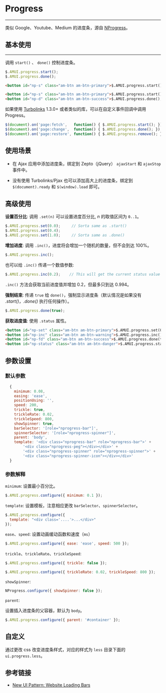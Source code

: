 # Progress
---

类似 Google、Youtube、Medium 的进度条，源自 [NProgress](http://ricostacruz.com/nprogress)。

## 基本使用
----------

调用 `start()` 、 `done()` 控制进度条。

```javascript
$.AMUI.progress.start();
$.AMUI.progress.done();
```

`````html
<button id="np-s" class="am-btn am-btn-primary">$.AMUI.progress.start();</button> <button id="np-d" class="am-btn am-btn-success">$.AMUI.progress.done();</button>
`````
```html
<button id="np-s" class="am-btn am-btn-primary">$.AMUI.progress.start();</button>
<button id="np-d" class="am-btn am-btn-success">$.AMUI.progress.done();</button>
```

如果使用 [Turbolinks] 1.3.0+ 或者类似的库，可以在自定义事件回调中调用 Progress。

~~~ js
$(document).on('page:fetch',   function() { $.AMUI.progress.start(); });
$(document).on('page:change',  function() { $.AMUI.progress.done(); });
$(document).on('page:restore', function() { $.AMUI.progress.remove(); });
~~~

使用场景
----------

 * 在 Ajax 应用中添加进度条，绑定到 Zepto（jQuery） `ajaxStart` 和
 `ajaxStop` 事件中。

 * 没有使用 Turbolinks/Pjax 也可以添加高大上的进度条，绑定到
 `$(document).ready` 和 `$(window).load` 即可。

高级使用
--------------

**设置百分比**: 调用 `.set(n)` 可以设置进度百分比, *n* 的取值区间为 `0..1`。

~~~ js
$.AMUI.progress.set(0.0);     // Sorta same as .start()
$.AMUI.progress.set(0.4);
$.AMUI.progress.set(1.0);     // Sorta same as .done()
~~~

**增加进度**: 调用 `.inc()`，进度将会增加一个随机的数量，但不会到达 100%。

~~~ js
$.AMUI.progress.inc();
~~~

也可以给 `.inc()` 传递一个数值参数:

~~~ js
$.AMUI.progress.inc(0.2);    // This will get the current status value and adds 0.2 until status is 0.994
~~~

`.inc()` 方法会获取当前进度值并增加 0.2，但最多只到达 0.994。

**强制结束**: 传递 `true` 给 `done()`，强制显示进度条（默认情况是如果没有 *.start()*，*.done()* 执行任何操作）。

~~~ js
$.AMUI.progress.done(true);
~~~

**获取进度值**: 使用 `.status` 属性。

`````html
<button id="np-set" class="am-btn am-btn-primary">$.AMUI.progress.set(0.4);</button>
<button id="np-inc" class="am-btn am-btn-warning">$.AMUI.progress.inc();</button>
<button id="np-fd" class="am-btn am-btn-success">$.AMUI.progress.done(true);</button>
<button id="np-status" class="am-btn am-btn-danger">$.AMUI.progress.status;</button>
`````


参数设置
-------

### 默认参数

```js
  {
    minimum: 0.08,
    easing: 'ease',
    positionUsing: '',
    speed: 200,
    trickle: true,
    trickleRate: 0.02,
    trickleSpeed: 800,
    showSpinner: true,
    barSelector: '[role="nprogress-bar"]',
    spinnerSelector: '[role="nprogress-spinner"]',
    parent: 'body',
    template: '<div class="nprogress-bar" role="nprogress-bar">' +
        '<div class="nprogress-peg"></div></div>' +
        '<div class="nprogress-spinner" role="nprogress-spinner">' +
        '<div class="nprogress-spinner-icon"></div></div>'
  }
```

### 参数解释
`minimum`: 设置最小百分比。

~~~ js
$.AMUI.progress.configure({ minimum: 0.1 });
~~~

`template`: 设置模板，注意相应更改 `barSelector`、`spinnerSelector`。

~~~ js
$.AMUI.progress.configure({
  template: "<div class='....'>...</div>"
});
~~~

`ease`、`speed`: 设置动画缓动函数和速度（`ms`）

~~~ js
$.AMUI.progress.configure({ ease: 'ease', speed: 500 });
~~~

`trickle`、`trickleRate`、`trickleSpeed`:

~~~ js
$.AMUI.progress.configure({ trickle: false });
~~~

~~~ js
$.AMUI.progress.configure({ trickleRate: 0.02, trickleSpeed: 800 });
~~~

`showSpinner`:

~~~ js
NProgress.configure({ showSpinner: false });
~~~

`parent`:

设置插入进度条的父容器，默认为 `body`。

```js
$.AMUI.progress.configure({ parent: '#container' });
```

自定义
-----

通过更改 css 改变进度条样式，对应的样式为 `less` 目录下面的 `ui.progress.less`。


参考链接
-------

 * [New UI Pattern: Website Loading
 Bars](http://www.usabilitypost.com/2013/08/19/new-ui-pattern-website-loading-bars/)


[Turbolinks]: https://github.com/rails/turbolinks
[nprogress.js]: http://ricostacruz.com/nprogress/nprogress.js
[nprogress.css]: http://ricostacruz.com/nprogress/nprogress.css


<script>
  seajs.use(['ui.progress'], function(progress) {
    var Progress = progress;
    $(function(){
      $('#np-s').on('click', function() {
        Progress.start();
      });

      $('#np-d').on('click', function() {
        Progress.done();
      });

      $('#np-set').on('click', function() {
        Progress.set(0.4);
      });

      $('#np-inc').on('click', function() {
        Progress.inc();
      });

      $('#np-fd').on('click', function() {
        Progress.done(true);
      });

      $('#np-status').on('click', function() {
        $(this).text('Status: ' + Progress.status);
      });
    });
  });
</script>



